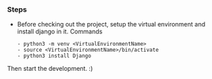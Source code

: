 ### Steps
- Before checking out the project, setup the virtual environment and install django
in it. Commands
  ```
  - python3 -m venv <VirtualEnvironmentName>
  - source <VirtualEnvironmentName>/bin/activate
  - python3 install Django
  ```
Then start the development. :)

